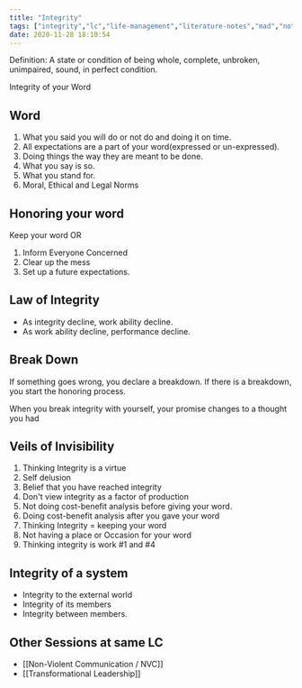 ```yaml
---
title: "Integrity"
tags: ["integrity","lc","life-management","literature-notes","mad","notes","session"]
date: 2020-11-28 18:10:54
---
```


Definition: A state or condition of being whole, complete, unbroken, unimpaired, sound, in perfect condition.

Integrity of your Word

## Word 
1. What you said you will do or not do and doing it on time.
2. All expectations are a part of your word(expressed or un-expressed).
3. Doing things the way they are meant to be done.
4. What you say is so.
5. What you stand for.
6. Moral, Ethical and Legal Norms

## Honoring your word
Keep your word OR
1. Inform Everyone Concerned
2. Clear up the mess
3. Set up a future expectations.

## Law of Integrity
- As integrity decline, work ability decline.
- As work ability decline, performance decline.


## Break Down
If something goes wrong, you declare a breakdown.
If there is a breakdown, you start the honoring process.

When you break integrity with yourself, your promise changes to a thought you had

## Veils of Invisibility

1. Thinking Integrity is a virtue
2. Self delusion
3. Belief that you have reached integrity
4. Don't view integrity as a factor of production
5. Not doing cost-benefit analysis before giving your word.
6. Doing cost-benefit analysis after you gave your word
7. Thinking Integrity = keeping your word
8. Not having a place or Occasion for your word
9. Thinking integrity is work #1 and #4

## Integrity of a system
- Integrity to the external world
- Integrity of its members
- Integrity between members.

## Other Sessions at same LC
- [[Non-Violent Communication / NVC]]
- [[Transformational Leadership]]

